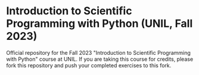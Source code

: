 # Introduction to Scientific Programming with Python (UNIL, Fall 2023)
Official repository for the Fall 2023 "Introduction to Scientific Programming with Python" course at UNIL. 
If you are taking this course for credits, please fork this repository and push your completed exercises to this fork.  
